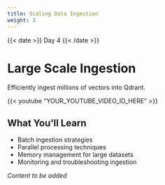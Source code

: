 ```yaml
---
title: Scaling Data Ingestion
weight: 3
---
```


{{< date >}} Day 4 {{< /date >}}

# Large Scale Ingestion

Efficiently ingest millions of vectors into Qdrant.

{{< youtube "YOUR_YOUTUBE_VIDEO_ID_HERE" >}}

## What You'll Learn

- Batch ingestion strategies
- Parallel processing techniques
- Memory management for large datasets
- Monitoring and troubleshooting ingestion

*Content to be added* 